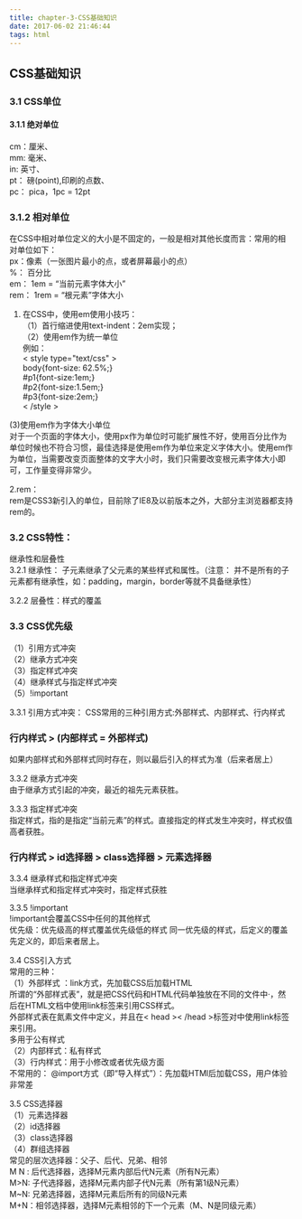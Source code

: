 ```yaml
---
title: chapter-3-CSS基础知识
date: 2017-06-02 21:46:44
tags: html
---
```


## CSS基础知识

### 3.1 CSS单位

#### 3.1.1 绝对单位
cm：厘米、  
mm: 毫米、  
in: 英寸、  
pt： 磅(point),印刷的点数、  
pc： pica，1pc = 12pt

### 3.1.2 相对单位
在CSS中相对单位定义的大小是不固定的，一般是相对其他长度而言：常用的相对单位如下：  
px：像素（一张图片最小的点，或者屏幕最小的点）  
%： 百分比  
em： 1em = “当前元素字体大小”  
rem： 1rem = “根元素”字体大小  

1. 在CSS中，使用em使用小技巧：  
（1）首行缩进使用text-indent：2em实现；  
（2）使用em作为统一单位  
例如：  
< style type="text/css" >  
	body\{font-size: 62.5%;\}  
	\#p1\{font-size:1em;\}   
	\#p2\{font-size:1.5em;\}  
	\#p3\{font-size:2em;\}   
< /style >  

(3)使用em作为字体大小单位    
对于一个页面的字体大小，使用px作为单位时可能扩展性不好，使用百分比作为单位时候也不符合习惯，最佳选择是使用em作为单位来定义字体大小。使用em作为单位，当需要改变页面整体的文字大小时，我们只需要改变根元素字体大小即可，工作量变得非常少。

2.rem：    
  rem是CSS3新引入的单位，目前除了IE8及以前版本之外，大部分主浏览器都支持rem的。  
  
### 3.2 CSS特性：
继承性和层叠性  
3.2.1 继承性： 子元素继承了父元素的某些样式和属性。（注意： 并不是所有的子元素都有继承性，如：padding，margin，border等就不具备继承性）  

3.2.2 层叠性：样式的覆盖

### 3.3 CSS优先级  
（1）引用方式冲突  
（2）继承方式冲突  
（3）指定样式冲突  
（4）继承样式与指定样式冲突  
（5）!important

3.3.1 引用方式冲突：
 CSS常用的三种引用方式:外部样式、内部样式、行内样式  
### 行内样式 > (内部样式 = 外部样式)  
 如果内部样式和外部样式同时存在，则以最后引入的样式为准（后来者居上）  
 
3.3.2 继承方式冲突  
由于继承方式引起的冲突，最近的祖先元素获胜。  

3.3.3  指定样式冲突  
指定样式，指的是指定“当前元素”的样式。直接指定的样式发生冲突时，样式权值高者获胜。  
### 行内样式 > id选择器 > class选择器 > 元素选择器

3.3.4 继承样式和指定样式冲突  
当继承样式和指定样式冲突时，指定样式获胜  

3.3.5 \!important   
\!important会覆盖CSS中任何的其他样式  
优先级：优先级高的样式覆盖优先级低的样式
       同一优先级的样式，后定义的覆盖先定义的，即后来者居上。  
 
3.4 CSS引入方式  
常用的三种：  
（1）外部样式 ：link方式，先加载CSS后加载HTML    
 所谓的“外部样式表”，就是把CSS代码和HTML代码单独放在不同的文件中·，然后在HTML文档中使用link标签来引用CSS样式。   
 外部样式表在氮素文件中定义，并且在< head >< /head >标签对中使用link标签来引用。  
 多用于公有样式  
（2）内部样式：私有样式  
（3）行内样式：用于小修改或者优先级方面  
不常用的：
@import方式（即“导入样式”）：先加载HTMl后加载CSS，用户体验非常差  

3.5 CSS选择器  
（1）元素选择器  
（2）id选择器  
（3）class选择器  
（4）群组选择器  
常见的层次选择器：父子、后代、兄弟、相邻  
M N : 后代选择器，选择M元素内部后代N元素（所有N元素）  
M\>N: 子代选择器，选择M元素内部子代N元素（所有第1级N元素）  
M~N: 兄弟选择器，选择M元素后所有的同级N元素  
M+N：相邻选择器，选择M元素相邻的下一个元素（M、N是同级元素）  
